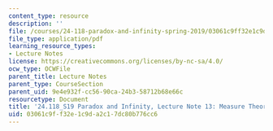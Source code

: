 ```yaml
---
content_type: resource
description: ''
file: /courses/24-118-paradox-and-infinity-spring-2019/03061c9ff32e1c9da2c17dc80b776cc6_MIT24_118S19_LecNote13.pdf
file_type: application/pdf
learning_resource_types:
- Lecture Notes
license: https://creativecommons.org/licenses/by-nc-sa/4.0/
ocw_type: OCWFile
parent_title: Lecture Notes
parent_type: CourseSection
parent_uid: 9e4e932f-cc56-90ca-24b3-58712b68e66c
resourcetype: Document
title: '24.118_S19 Paradox and Infinity, Lecture Note 13: Measure Theory'
uid: 03061c9f-f32e-1c9d-a2c1-7dc80b776cc6
---
```

